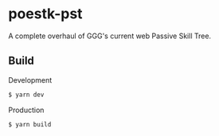 # poestk-pst
A complete overhaul of GGG's current web Passive Skill Tree.

## Build
Development
```sh
$ yarn dev
```

Production
```sh
$ yarn build
```
